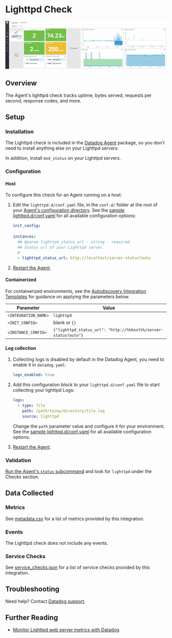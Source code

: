 # Lighttpd Check

![Lighttpd Dashboard][1]

## Overview

The Agent's lighttpd check tracks uptime, bytes served, requests per second, response codes, and more.

## Setup

### Installation

The Lighttpd check is included in the [Datadog Agent][2] package, so you don't need to install anything else on your Lighttpd servers.

In addition, install `mod_status` on your Lighttpd servers.

### Configuration

<!-- xxx tabs xxx -->
<!-- xxx tab "Host" xxx -->

#### Host

To configure this check for an Agent running on a host:

1. Edit the `lighttpd.d/conf.yaml` file, in the `conf.d/` folder at the root of your [Agent's configuration directory][3]. See the [sample lighttpd.d/conf.yaml][4] for all available configuration options:

   ```yaml
   init_config:

   instances:
     ## @param lighttpd_status_url - string - required
     ## Status url of your Lighttpd server.
     #
     - lighttpd_status_url: http://localhost/server-status?auto
   ```

2. [Restart the Agent][5].

<!-- xxz tab xxx -->
<!-- xxx tab "Containerized" xxx -->

#### Containerized

For containerized environments, see the [Autodiscovery Integration Templates][6] for guidance on applying the parameters below.

| Parameter            | Value                                                           |
| -------------------- | --------------------------------------------------------------- |
| `<INTEGRATION_NAME>` | `lighttpd`                                                      |
| `<INIT_CONFIG>`      | blank or `{}`                                                   |
| `<INSTANCE_CONFIG>`  | `{"lighttpd_status_url": "http://%%host%%/server-status?auto"}` |

<!-- xxz tab xxx -->
<!-- xxz tabs xxx -->

#### Log collection

1. Collecting logs is disabled by default in the Datadog Agent, you need to enable it in `datadog.yaml`:

   ```yaml
   logs_enabled: true
   ```

2. Add this configuration block to your `lighttpd.d/conf.yaml` file to start collecting your lighttpd Logs:

   ```yaml
   logs:
     - type: file
       path: /path/to/my/directory/file.log
       source: lighttpd
   ```

   Change the `path` parameter value and configure it for your environment.
   See the [sample lighttpd.d/conf.yaml][4] for all available configuration options.

3. [Restart the Agent][5].

### Validation

[Run the Agent's `status` subcommand][7] and look for `lighttpd` under the Checks section.

## Data Collected

### Metrics

See [metadata.csv][8] for a list of metrics provided by this integration.

### Events

The Lighttpd check does not include any events.

### Service Checks

See [service_checks.json][9] for a list of service checks provided by this integration.

## Troubleshooting

Need help? Contact [Datadog support][10].

## Further Reading

- [Monitor Lighttpd web server metrics with Datadog][11].


[1]: https://raw.githubusercontent.com/DataDog/integrations-core/master/lighttpd/images/lighttpddashboard.png
[2]: https://app.datadoghq.com/account/settings/agent/latest
[3]: https://docs.datadoghq.com/agent/guide/agent-configuration-files/#agent-configuration-directory
[4]: https://github.com/DataDog/integrations-core/blob/master/lighttpd/datadog_checks/lighttpd/data/conf.yaml.example
[5]: https://docs.datadoghq.com/agent/guide/agent-commands/#start-stop-and-restart-the-agent
[6]: https://docs.datadoghq.com/agent/kubernetes/integrations/
[7]: https://docs.datadoghq.com/agent/guide/agent-commands/#agent-status-and-information
[8]: https://github.com/DataDog/integrations-core/blob/master/lighttpd/metadata.csv
[9]: https://github.com/DataDog/integrations-core/blob/master/lighttpd/assets/service_checks.json
[10]: https://docs.datadoghq.com/help/
[11]: https://www.datadoghq.com/blog/monitor-lighttpd-web-server-metrics
